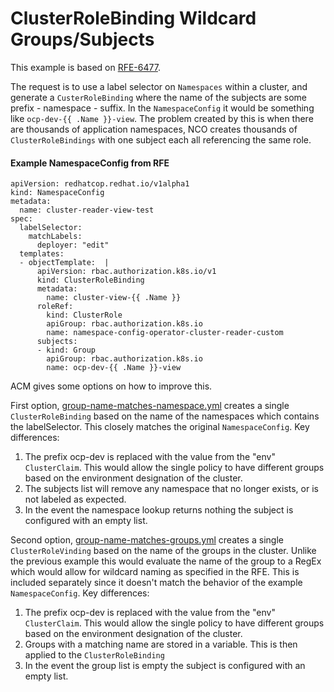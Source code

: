 # ClusterRoleBinding Wildcard Groups/Subjects
This example is based on [RFE-6477](https://issues.redhat.com/browse/RFE-6477).

The request is to use a label selector on `Namespaces` within a cluster, and generate a `CusterRoleBinding` where the name of the subjects are some prefix - namespace - suffix.  In the `NamespaceConfig` it would be something like `ocp-dev-{{ .Name }}-view`.  The problem created by this is when there are thousands of application namespaces, NCO creates thousands of `ClusterRoleBindings` with one subject each all referencing the same role.

#### Example NamespaceConfig from RFE
  ```
  apiVersion: redhatcop.redhat.io/v1alpha1
  kind: NamespaceConfig
  metadata:
    name: cluster-reader-view-test
  spec:
    labelSelector:
      matchLabels:
        deployer: "edit"
    templates:
    - objectTemplate:  |
        apiVersion: rbac.authorization.k8s.io/v1
        kind: ClusterRoleBinding
        metadata:
          name: cluster-view-{{ .Name }}
        roleRef:
          kind: ClusterRole
          apiGroup: rbac.authorization.k8s.io
          name: namespace-config-operator-cluster-reader-custom
        subjects:
        - kind: Group
          apiGroup: rbac.authorization.k8s.io
          name: ocp-dev-{{ .Name }}-view
  ```

ACM gives some options on how to improve this.

First option, [group-name-matches-namespace.yml](group-name-matches-namespace.yml) creates a single `ClusterRoleBinding` based on the name of the namespaces which contains the labelSelector.  This closely matches the original `NamespaceConfig`.
Key differences:
  1. The prefix ocp-dev is replaced with the value from the "env" `ClusterClaim`.  This would allow the single policy to have different groups based on the environment designation of the cluster.
  2. The subjects list will remove any namespace that no longer exists, or is not labeled as expected.
  3. In the event the namespace lookup returns nothing the subject is configured with an empty list.

Second option, [group-name-matches-groups.yml](group-name-matches-groups.yml) creates a single `ClusterRoleVinding` based on the name of the groups in the cluster.  Unlike the previous example this would evaluate the name of the group to a RegEx which would allow for wildcard naming as specified in the RFE.  This is included separately since it doesn't match the behavior of the example `NamespaceConfig`.
Key differences:
  1. The prefix ocp-dev is replaced with the value from the "env" `ClusterClaim`.  This would allow the single policy to have different groups based on the environment designation of the cluster.
  2. Groups with a matching name are stored in a variable.  This is then applied to the `ClusterRoleBinding`
  3. In the event the group list is empty the subject is configured with an empty list.
